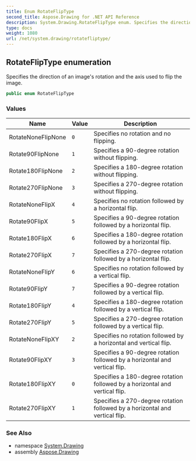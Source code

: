 ```yaml
---
title: Enum RotateFlipType
second_title: Aspose.Drawing for .NET API Reference
description: System.Drawing.RotateFlipType enum. Specifies the direction of an images rotation and the axis used to flip the image
type: docs
weight: 1080
url: /net/system.drawing/rotatefliptype/
---
```

## RotateFlipType enumeration

Specifies the direction of an image's rotation and the axis used to flip the image.

```csharp
public enum RotateFlipType
```

### Values

| Name | Value | Description |
| --- | --- | --- |
| RotateNoneFlipNone | `0` | Specifies no rotation and no flipping. |
| Rotate90FlipNone | `1` | Specifies a 90-degree rotation without flipping. |
| Rotate180FlipNone | `2` | Specifies a 180-degree rotation without flipping. |
| Rotate270FlipNone | `3` | Specifies a 270-degree rotation without flipping. |
| RotateNoneFlipX | `4` | Specifies no rotation followed by a horizontal flip. |
| Rotate90FlipX | `5` | Specifies a 90-degree rotation followed by a horizontal flip. |
| Rotate180FlipX | `6` | Specifies a 180-degree rotation followed by a horizontal flip. |
| Rotate270FlipX | `7` | Specifies a 270-degree rotation followed by a horizontal flip. |
| RotateNoneFlipY | `6` | Specifies no rotation followed by a vertical flip. |
| Rotate90FlipY | `7` | Specifies a 90-degree rotation followed by a vertical flip. |
| Rotate180FlipY | `4` | Specifies a 180-degree rotation followed by a vertical flip. |
| Rotate270FlipY | `5` | Specifies a 270-degree rotation followed by a vertical flip. |
| RotateNoneFlipXY | `2` | Specifies no rotation followed by a horizontal and vertical flip. |
| Rotate90FlipXY | `3` | Specifies a 90-degree rotation followed by a horizontal and vertical flip. |
| Rotate180FlipXY | `0` | Specifies a 180-degree rotation followed by a horizontal and vertical flip. |
| Rotate270FlipXY | `1` | Specifies a 270-degree rotation followed by a horizontal and vertical flip. |

### See Also

* namespace [System.Drawing](../../system.drawing/)
* assembly [Aspose.Drawing](../../)


